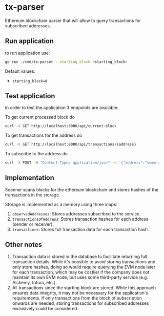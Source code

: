 # tx-parser

Ethereum blockchain parser that will allow to query transactions for subscribed addresses.

## Run application

to run application use:

```bash
go run ./cmd/tx-parser --starting_block <starting_block>
```

Default values:

- `starting_block=0`

## Test application

In order to test the application 3 endpoints are available:

To get current processed block do

```bash
curl -X GET http://localhost:8080/api/current-block
```

To get transactions for the address do

```bash
curl -X GET http://localhost:8080/api/transactions/{address}
```

To subscribe to the address do

```bash
curl -X POST -H "Content-Type: application/json" -d '{"address":"some-address"}' http://localhost:8080/api/subscribe
```

## Implementation

Scanner scans blocks for the ethereum blockchain and stores hashes of the transactions in the storage.

Storage is implemented as a memory using three maps:

1. `observedAddresses`: Stores addresses subscribed to the service.
2. `transactionsOfAddress`: Stores transaction hashes for each address (sender or receiver).
3. `transactions`: Stores full transaction data for each transaction hash.

## Other notes

1. Transaction data is stored in the database to facilitate returning full transaction details. While it's possible to
   avoid storing transactions and only store hashes, doing so would require querying the EVM node later for each
   transaction, which may be costlier if the company does not maintain its own EVM node, but uses some third-party
   service (e.g. Alchemy, Infura, etc.).
2. All transactions since the starting block are stored. While this approach ensures data integrity, it may not be necessary for the application's requirements. If only transactions from the block of subscription onwards are needed, storing transactions for subscribed addresses exclusively could be considered.
